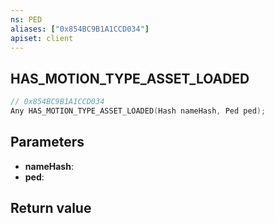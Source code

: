 ```yaml
---
ns: PED
aliases: ["0x854BC9B1A1CCD034"]
apiset: client
---
```

## HAS_MOTION_TYPE_ASSET_LOADED

```c
// 0x854BC9B1A1CCD034
Any HAS_MOTION_TYPE_ASSET_LOADED(Hash nameHash, Ped ped);
```


## Parameters
* **nameHash**:
* **ped**:

## Return value